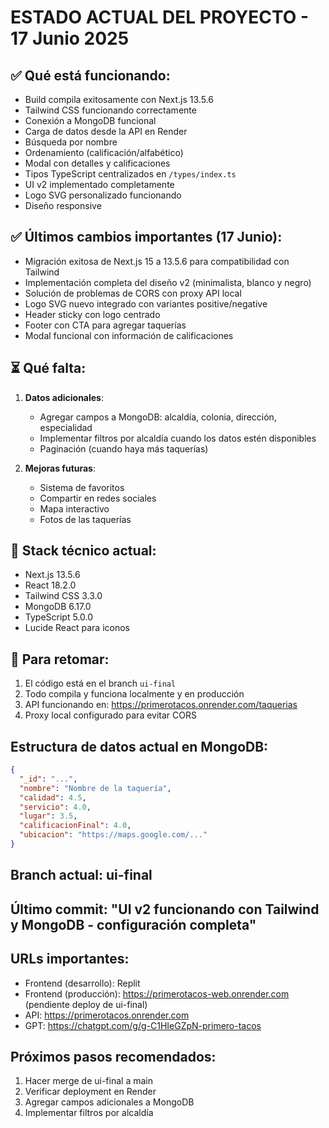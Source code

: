 # ESTADO ACTUAL DEL PROYECTO - 17 Junio 2025

## ✅ Qué está funcionando:
- Build compila exitosamente con Next.js 13.5.6
- Tailwind CSS funcionando correctamente
- Conexión a MongoDB funcional
- Carga de datos desde la API en Render
- Búsqueda por nombre
- Ordenamiento (calificación/alfabético)
- Modal con detalles y calificaciones
- Tipos TypeScript centralizados en `/types/index.ts`
- UI v2 implementado completamente
- Logo SVG personalizado funcionando
- Diseño responsive

## ✅ Últimos cambios importantes (17 Junio):
- Migración exitosa de Next.js 15 a 13.5.6 para compatibilidad con Tailwind
- Implementación completa del diseño v2 (minimalista, blanco y negro)
- Solución de problemas de CORS con proxy API local
- Logo SVG nuevo integrado con variantes positive/negative
- Header sticky con logo centrado
- Footer con CTA para agregar taquerías
- Modal funcional con información de calificaciones

## ⏳ Qué falta:
1. **Datos adicionales**:
   - Agregar campos a MongoDB: alcaldía, colonia, dirección, especialidad
   - Implementar filtros por alcaldía cuando los datos estén disponibles
   - Paginación (cuando haya más taquerías)

2. **Mejoras futuras**:
   - Sistema de favoritos
   - Compartir en redes sociales
   - Mapa interactivo
   - Fotos de las taquerías

## 🔧 Stack técnico actual:
- Next.js 13.5.6
- React 18.2.0
- Tailwind CSS 3.3.0
- MongoDB 6.17.0
- TypeScript 5.0.0
- Lucide React para iconos

## 📝 Para retomar:
1. El código está en el branch `ui-final`
2. Todo compila y funciona localmente y en producción
3. API funcionando en: https://primerotacos.onrender.com/taquerias
4. Proxy local configurado para evitar CORS

## Estructura de datos actual en MongoDB:
```json
{
  "_id": "...",
  "nombre": "Nombre de la taquería",
  "calidad": 4.5,
  "servicio": 4.0,
  "lugar": 3.5,
  "calificacionFinal": 4.0,
  "ubicacion": "https://maps.google.com/..."
}
```

## Branch actual: ui-final
## Último commit: "UI v2 funcionando con Tailwind y MongoDB - configuración completa"

## URLs importantes:
- Frontend (desarrollo): Replit
- Frontend (producción): https://primerotacos-web.onrender.com (pendiente deploy de ui-final)
- API: https://primerotacos.onrender.com
- GPT: https://chatgpt.com/g/g-C1HIeGZpN-primero-tacos

## Próximos pasos recomendados:
1. Hacer merge de ui-final a main
2. Verificar deployment en Render
3. Agregar campos adicionales a MongoDB
4. Implementar filtros por alcaldía